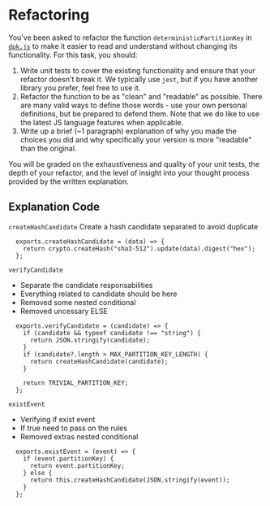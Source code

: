 # Refactoring

You've been asked to refactor the function `deterministicPartitionKey` in [`dpk.js`](dpk.js) to make it easier to read and understand without changing its functionality. For this task, you should:

1. Write unit tests to cover the existing functionality and ensure that your refactor doesn't break it. We typically use `jest`, but if you have another library you prefer, feel free to use it.
2. Refactor the function to be as "clean" and "readable" as possible. There are many valid ways to define those words - use your own personal definitions, but be prepared to defend them. Note that we do like to use the latest JS language features when applicable.
3. Write up a brief (~1 paragraph) explanation of why you made the choices you did and why specifically your version is more "readable" than the original.

You will be graded on the exhaustiveness and quality of your unit tests, the depth of your refactor, and the level of insight into your thought process provided by the written explanation.

## Explanation Code

`createHashCandidate`
Create a hash candidate separated to avoid duplicate
```
  exports.createHashCandidate = (data) => {
    return crypto.createHash("sha3-512").update(data).digest("hex");
  };
```

`verifyCandidate`

 * Separate the candidate responsabilities
 * Everything related to candidate should be here
 * Removed some nested conditional
 * Removed uncessary ELSE

```
  exports.verifyCandidate = (candidate) => {
    if (candidate && typeof candidate !== "string") {
      return JSON.stringify(candidate);
    }
    if (candidate?.length > MAX_PARTITION_KEY_LENGTH) {
      return createHashCandidate(candidate);
    }

    return TRIVIAL_PARTITION_KEY;
  };
```

`existEvent`

 * Verifying if exist event
 * If true need to pass on the rules
 * Removed extras nested conditional

```
  exports.existEvent = (event) => {
    if (event.partitionKey) {
      return event.partitionKey;
    } else {
      return this.createHashCandidate(JSON.stringify(event));
    }
  };
```
